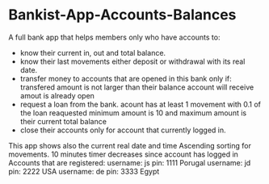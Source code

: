 # Bankist-App-Accounts-Balances
A full bank app that helps members only who have accounts to:
- know their current in, out and total balance.
- know their last movements either deposit or withdrawal with its real date.
- transfer money to accounts that are opened in this bank only if:
  transfered amount is not larger than their balance
  account will receive amout is already open
- request a loan from the bank.
  acount has at least 1 movement with 0.1 of the loan reaquested
  minimum amount is 10 and maximum amount is their current total balance
- close their accounts only for account that currently logged in.

This app shows also the current real date and time
Ascending sorting for movements.
10 minutes timer decreases since account has logged in
Accounts that are registered:
  username: js    pin: 1111    Porugal
  username: jd    pin: 2222    USA
  username: de    pin: 3333    Egypt
